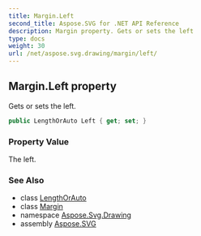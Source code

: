 ```yaml
---
title: Margin.Left
second_title: Aspose.SVG for .NET API Reference
description: Margin property. Gets or sets the left
type: docs
weight: 30
url: /net/aspose.svg.drawing/margin/left/
---
```

## Margin.Left property

Gets or sets the left.

```csharp
public LengthOrAuto Left { get; set; }
```

### Property Value

The left.

### See Also

* class [LengthOrAuto](../../lengthorauto/)
* class [Margin](../)
* namespace [Aspose.Svg.Drawing](../../margin/)
* assembly [Aspose.SVG](../../../)
